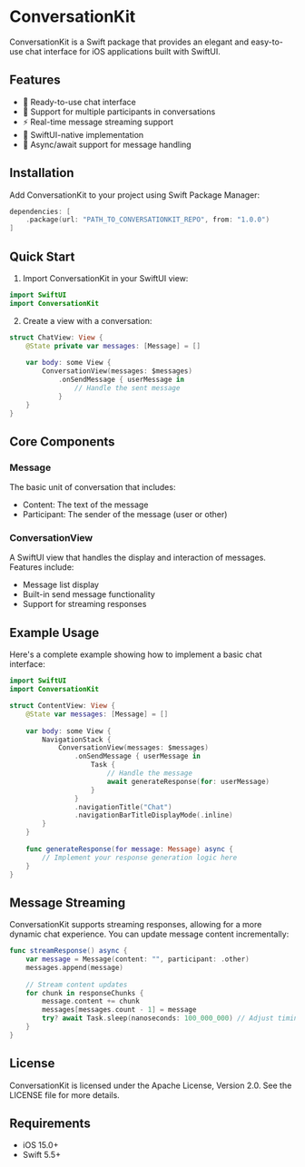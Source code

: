 # ConversationKit

ConversationKit is a Swift package that provides an elegant and easy-to-use chat interface for iOS applications built with SwiftUI.

## Features

- 💬 Ready-to-use chat interface
- 👤 Support for multiple participants in conversations
- ⚡️ Real-time message streaming support
- 🎨 SwiftUI-native implementation
- 🔄 Async/await support for message handling

## Installation

Add ConversationKit to your project using Swift Package Manager:

```swift
dependencies: [
    .package(url: "PATH_TO_CONVERSATIONKIT_REPO", from: "1.0.0")
]
```

## Quick Start

1. Import ConversationKit in your SwiftUI view:

```swift
import SwiftUI
import ConversationKit
```

2. Create a view with a conversation:

```swift
struct ChatView: View {
    @State private var messages: [Message] = []
    
    var body: some View {
        ConversationView(messages: $messages)
            .onSendMessage { userMessage in
                // Handle the sent message
            }
    }
}
```

## Core Components

### Message

The basic unit of conversation that includes:
- Content: The text of the message
- Participant: The sender of the message (user or other)

### ConversationView

A SwiftUI view that handles the display and interaction of messages. Features include:
- Message list display
- Built-in send message functionality
- Support for streaming responses

## Example Usage

Here's a complete example showing how to implement a basic chat interface:

```swift
import SwiftUI
import ConversationKit

struct ContentView: View {
    @State var messages: [Message] = []
    
    var body: some View {
        NavigationStack {
            ConversationView(messages: $messages)
                .onSendMessage { userMessage in
                    Task {
                        // Handle the message
                        await generateResponse(for: userMessage)
                    }
                }
                .navigationTitle("Chat")
                .navigationBarTitleDisplayMode(.inline)
        }
    }
    
    func generateResponse(for message: Message) async {
        // Implement your response generation logic here
    }
}
```

## Message Streaming

ConversationKit supports streaming responses, allowing for a more dynamic chat experience. You can update message content incrementally:

```swift
func streamResponse() async {
    var message = Message(content: "", participant: .other)
    messages.append(message)
    
    // Stream content updates
    for chunk in responseChunks {
        message.content += chunk
        messages[messages.count - 1] = message
        try? await Task.sleep(nanoseconds: 100_000_000) // Adjust timing as needed
    }
}
```

## License

ConversationKit is licensed under the Apache License, Version 2.0. See the LICENSE file for more details.

## Requirements

- iOS 15.0+
- Swift 5.5+
